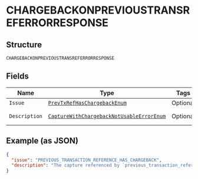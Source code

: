 
# CHARGEBACKONPREVIOUSTRANSREFERRORRESPONSE

## Structure

`CHARGEBACKONPREVIOUSTRANSREFERRORRESPONSE`

## Fields

| Name | Type | Tags | Description | Getter | Setter |
|  --- | --- | --- | --- | --- | --- |
| `Issue` | [`PrevTxRefHasChargebackEnum`](../../doc/models/prev-tx-ref-has-chargeback-enum.md) | Optional | - | PrevTxRefHasChargebackEnum getIssue() | setIssue(PrevTxRefHasChargebackEnum issue) |
| `Description` | [`CaptureWithChargebackNotUsableErrorEnum`](../../doc/models/capture-with-chargeback-not-usable-error-enum.md) | Optional | - | CaptureWithChargebackNotUsableErrorEnum getDescription() | setDescription(CaptureWithChargebackNotUsableErrorEnum description) |

## Example (as JSON)

```json
{
  "issue": "PREVIOUS_TRANSACTION_REFERENCE_HAS_CHARGEBACK",
  "description": "The capture referenced by `previous_transaction_reference` has a chargeback and hence cannot be used for this order. Please use a `previous_transaction_reference` which does not have a chargeback."
}
```

